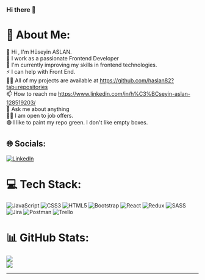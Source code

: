 ### Hi there 👋


# 💫 About Me:
👋 Hi , I'm Hüseyin ASLAN.<br>🔭 I work as a passionate Frontend Developer <br>🌱 I'm currently improving my skills in frontend technologies.<br>⚡ I can help with Front End.<br>👨‍💻 All of my projects are available at https://github.com/haslan82?tab=repositories<br>📫 How to reach me https://www.linkedin.com/in/h%C3%BCseyin-aslan-128519203/<br>💬 Ask me about anything<br>🤝🏻 I am open to job offers.<br>🟢 I like to paint my repo green. I don't like empty boxes.


## 🌐 Socials:
 [![LinkedIn](https://img.shields.io/badge/LinkedIn-%230077B5.svg?logo=linkedin&logoColor=white)](https://www.linkedin.com/in/h%C3%BCseyin-aslan-128519203/) 

# 💻 Tech Stack:
 ![JavaScript](https://img.shields.io/badge/javascript-%23323330.svg?style=for-the-badge&logo=javascript&logoColor=%23F7DF1E) ![CSS3](https://img.shields.io/badge/css3-%231572B6.svg?style=for-the-badge&logo=css3&logoColor=white) ![HTML5](https://img.shields.io/badge/html5-%23E34F26.svg?style=for-the-badge&logo=html5&logoColor=white) ![Bootstrap](https://img.shields.io/badge/bootstrap-%238511FA.svg?style=for-the-badge&logo=bootstrap&logoColor=white) ![React](https://img.shields.io/badge/react-%2320232a.svg?style=for-the-badge&logo=react&logoColor=%2361DAFB) ![Redux](https://img.shields.io/badge/redux-%23593d88.svg?style=for-the-badge&logo=redux&logoColor=white) ![SASS](https://img.shields.io/badge/SASS-hotpink.svg?style=for-the-badge&logo=SASS&logoColor=white)  ![Jira](https://img.shields.io/badge/jira-%230A0FFF.svg?style=for-the-badge&logo=jira&logoColor=white) ![Postman](https://img.shields.io/badge/Postman-FF6C37?style=for-the-badge&logo=postman&logoColor=white) ![Trello](https://img.shields.io/badge/Trello-%23026AA7.svg?style=for-the-badge&logo=Trello&logoColor=white)
# 📊 GitHub Stats:
![](https://github-readme-streak-stats.herokuapp.com/?user=haslan82&theme=nightowl&hide_border=false)<br/>
![](https://github-readme-stats.vercel.app/api/top-langs/?username=haslan82&theme=nightowl&hide_border=false&include_all_commits=true&count_private=true&layout=compact)

---

<!-- Proudly created with GPRM ( https://gprm.itsvg.in ) -->



